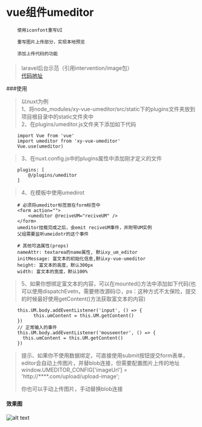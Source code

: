 # vue组件umeditor
```
    使用iconfont重写UI

    重写图片上传部分，实现本地预览

    添加上传代码的功能
```
#### 
> laravel后台示范（引用intervention/image包）  
[代码地址](https://github.com/youLookLikeDelicious/blog1997-api/blob/master/app/Http/Controllers/Upload/UploadController.php")
    
###使用
> 以nuxt为例   
> 1、将node_modules/xy-vue-umeditor/src/static下的plugins文件夹放到项目根目录中的static文件夹中  
> 2、在plugins/umeditor.js文件夹下添加如下代码
```
    import Vue from 'vue'
    import umeditor from 'xy-vue-umeditor'
    Vue.use(umeditor)
```
> 3、在nuxt.config.js中的plugins属性中添加刚才定义的文件
```
    plugins: [
        @/plugins/umeditor
    ]
```
> 4、在模板中使用umedirot
```
    # 必须将umeditor标签放在form标签中
    <form action="">
        <umeditor @reciveUM="reciveUM" />
    </form>
    umeditor挂载完成之后，会emit reciveUM事件，并附带UM实例
    父组需要监听umeidotr的这个事件

    # 其他可选属性(props)
    nameAttr: textarea的name属性, 默认xy_um_editor
    initMessage: 富文本的初始化信息,默认xy-vue-umeditor
    height: 富文本的高度，默认300px
    width: 富文本的宽度，默认100%
```
> 5、如果你想绑定富文本的内容，可以在mounted()方法中添加如下代码(也可以使用dispatchEvetn，需要修改源码😔，ps：这种方式不太保险，提交的时候最好使用getContent()方法获取富文本的内容)
```
    this.UM.body.addEventListener('input', () => {
          this.umContent = this.UM.getContent()
    })
    // 正常输入的事件
    this.UM.body.addEventListener('mouseenter', () => {
      this.umContent = this.UM.getContent()
    })
```
> 提示、如果你不使用数据绑定，可直接使用submit按钮提交form表单，editor会自动上传图片，并替blob连接，但需要配置图片上传的地址  
  window.UMEDITOR_CONFIG['imageUrl'] = 'http://****.com/upload/upload-image';   
>
> 你也可以手动上传图片，手动替换blob连接
> 
#### 效果图
![alt text](http://m.qpic.cn/psb?/V11HvW1h3vJkOa/M0eculcpPzLVbx5HIyTVLGfQHP2XhvLXAZV*Mg2VHGI!/b/dD4BAAAAAAAA&bo=6wNwAQAAAAADB7s!&rf=viewer_4)
